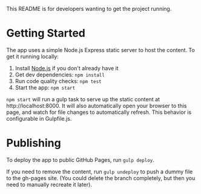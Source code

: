 This README is for developers wanting to get the project running.

# Getting Started

The app uses a simple Node.js Express static server to host the content. To get it running locally:

1. Install [Node.js](https://nodejs.org/) if you don't already have it
1. Get dev dependencies: `npm install`
1. Run code quality checks: `npm test`
1. Start the app: `npm start`

`npm start` will run a gulp task to serve up the static content at http://localhost:8000.
It will also automatically open your browser to this page, and watch for file changes to automatically refresh.
This behavior is configurable in Gulpfile.js.

# Publishing

To deploy the app to public GitHub Pages, run `gulp deploy`.

If you need to remove the content, run `gulp undeploy` to push a dummy file to the gh-pages site.
(You could delete the branch completely, but then you need to manually recreate it later).